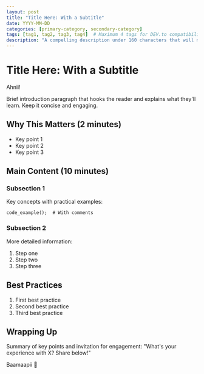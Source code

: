 ```yaml
---
layout: post
title: "Title Here: With a Subtitle"
date: YYYY-MM-DD
categories: [primary-category, secondary-category]
tags: [tag1, tag2, tag3, tag4]  # Maximum 4 tags for DEV.to compatibility
description: "A compelling description under 160 characters that will make readers want to learn more. This shows up in search results and social shares."
---
```


# Title Here: With a Subtitle

Ahnii!

Brief introduction paragraph that hooks the reader and explains what they'll learn. Keep it concise and engaging.

## Why This Matters (2 minutes)

- Key point 1
- Key point 2
- Key point 3

## Main Content (10 minutes)

### Subsection 1

Key concepts with practical examples:

```language
code_example();  # With comments
```

### Subsection 2

More detailed information:

1. Step one
2. Step two
3. Step three

## Best Practices

1. First best practice
2. Second best practice
3. Third best practice

## Wrapping Up

Summary of key points and invitation for engagement: "What's your experience with X? Share below!"

Baamaapii 👋
